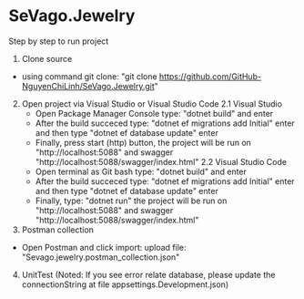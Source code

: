 # SeVago.Jewelry
Step by step to run project
1. Clone source
 - using command git clone: "git clone https://github.com/GitHub-NguyenChiLinh/SeVago.Jewelry.git"
2. Open project via Visual Studio or Visual Studio Code
   2.1 Visual Studio
    - Open Package Manager Console type: "dotnet build" and enter
    - After the build succeced type: "dotnet ef migrations add Initial" enter and then type "dotnet ef database update" enter
    - Finally, press start (http) button, the project will be run on "http://localhost:5088" and swagger "http://localhost:5088/swagger/index.html"
   2.2 Visual Studio Code
    - Open terminal as Git bash type: "dotnet build" and enter
    - After the build succeced type: "dotnet ef migrations add Initial" enter and then type "dotnet ef database update" enter
    - Finally, type: "dotnet run" the project will be run on "http://localhost:5088" and swagger "http://localhost:5088/swagger/index.html"
3. Postman collection
  - Open Postman and click import: upload file: "Sevago.jewelry.postman_collection.json"
4. UnitTest
(Noted: If you see error relate database, please update the connectionString at file appsettings.Development.json)
